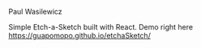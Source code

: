 Paul Wasilewicz

Simple Etch-a-Sketch built with React. Demo right here https://guapomopo.github.io/etchaSketch/ 
